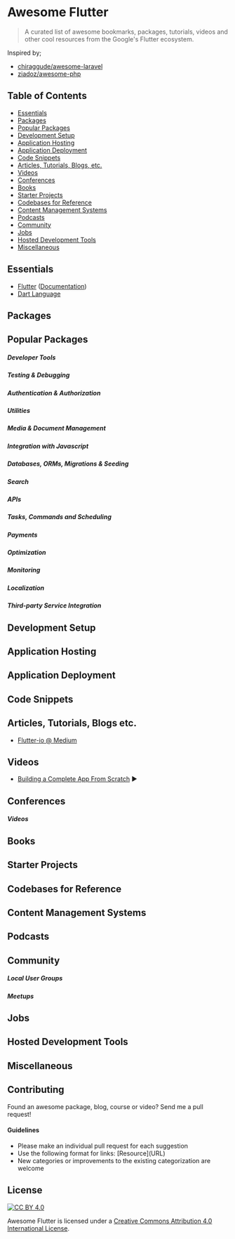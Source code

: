 # Awesome Flutter

> A curated list of awesome bookmarks, packages, tutorials, videos and other cool resources from the Google's Flutter ecosystem.

Inspired by;
- [chiraggude/awesome-laravel](https://github.com/chiraggude/awesome-laravel)
- [ziadoz/awesome-php](https://github.com/ziadoz/awesome-php)

## Table of Contents

- [Essentials](#essentials)
- [Packages](#packages)
- [Popular Packages](#popular-packages)
- [Development Setup](#development-setup)
- [Application Hosting](#application-hosting)
- [Application Deployment](#application-deployment)
- [Code Snippets](#code-snippets)
- [Articles, Tutorials, Blogs, etc.](#articles-tutorials-blogs-etc)
- [Videos](#videos)
- [Conferences](#conferences)
- [Books](#books)
- [Starter Projects](#starter-projects)
- [Codebases for Reference](#codebases-for-reference)
- [Content Management Systems](#content-management-systems)
- [Podcasts](#podcasts)
- [Community](#community)
- [Jobs](#jobs)
- [Hosted Development Tools](#hosted-development-tools)
- [Miscellaneous](#miscellaneous)

## Essentials

* [Flutter](https://flutter.io) ([Documentation](https://flutter.io/docs/))
* [Dart Language](https://www.dartlang.org/)

## Packages


## Popular Packages


##### Developer Tools


##### Testing & Debugging


##### Authentication & Authorization


##### Utilities


##### Media & Document Management


##### Integration with Javascript


##### Databases, ORMs, Migrations & Seeding


##### Search


##### APIs


##### Tasks, Commands and Scheduling


##### Payments


##### Optimization


##### Monitoring


##### Localization


##### Third-party Service Integration


## Development Setup


## Application Hosting


## Application Deployment


## Code Snippets


## Articles, Tutorials, Blogs etc.

- [Flutter-io @ Medium](https://medium.com/flutter-io)


## Videos

- [Building a Complete App From Scratch](https://www.youtube.com/watch?v=jBBl1tYkUnE) &#9654;



## Conferences



##### Videos



## Books


## Starter Projects



## Codebases for Reference



## Content Management Systems



## Podcasts



## Community



##### Local User Groups



##### Meetups



## Jobs



## Hosted Development Tools


## Miscellaneous



## Contributing

Found an awesome package, blog, course or video? Send me a pull request!

#### Guidelines

* Please make an individual pull request for each suggestion
* Use the following format for links: \[Resource\]\(URL\)
* New categories or improvements to the existing categorization are welcome

## License

[![CC BY 4.0](https://licensebuttons.net/l/by/4.0/88x31.png)](https://creativecommons.org/licenses/by/4.0/)

Awesome Flutter is licensed under a  [Creative Commons Attribution 4.0 International License](https://creativecommons.org/licenses/by/4.0/).

